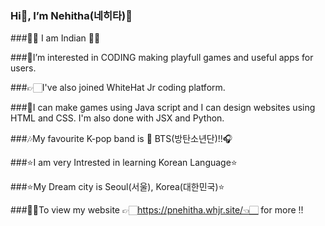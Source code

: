 ### Hi👋, I’m Nehitha(네히타)💜

###🙋🏻‍ I am Indian 🙋🏻‍

###👀I’m interested in CODING making playfull games and useful apps for users.

###👉🏻I've also joined WhiteHat Jr coding platform.

###🙂I can make games using Java script and I can design websites using HTML and CSS. I'm also done with JSX and Python.

###🎶My favourite K-pop band is 💜 BTS(방탄소년단)!!🎧

###⭐I am very Intrested in learning Korean Language⭐

###⭐My Dream city is Seoul(서울), Korea(대한민국)⭐

###👸🏻To view my website 👉🏻https://pnehitha.whjr.site/👈🏻 for more !!

